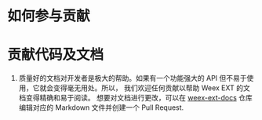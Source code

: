 # 如何参与贡献

# 贡献代码及文档
   1. 质量好的文档对开发者是极大的帮助。如果有一个功能强大的 API 但不易于使用，它就会变得毫无用处。所以， 我们欢迎任何贡献以帮助 Weex EXT 的文档变得精确和易于阅读。
想要对文档进行更改，可以在 [weex-ext-docs](https://github.com/weexext/docs) 仓库编辑对应的 Markdown 文件并创建一个 Pull Request.

